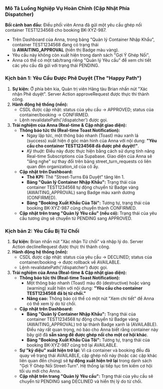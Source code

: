 ### **Mô Tả Luồng Nghiệp Vụ Hoàn Chỉnh (Cập Nhật Phía Dispatcher)**

**Bối cảnh ban đầu:** Điều phối viên Anna đã gửi một yêu cầu ghép nối container TEST1234568 cho booking BK-XYZ-987.

- Trên Dashboard của Anna, trong bảng "Quản lý Container Nhập Khẩu", container TEST1234568 đang có trạng thái là **AWAITING_APPROVAL** (hiển thị Badge màu vàng).
- Yêu cầu này không còn xuất hiện trong danh sách "Gợi Ý Ghép Nối".
- Anna có thể có một tab/trang riêng "Quản lý Yêu cầu" để xem chi tiết các yêu cầu đã gửi với trạng thái PENDING.

### **Kịch bản 1: Yêu Cầu Được Phê Duyệt (The "Happy Path")**

1. **Sự kiện:** Ở phía bên kia, Quản trị viên Hãng tàu Brian nhấn nút "Xác nhận Phê duyệt". Server Action approveRequest được thực thi thành công.
2. **Hành động hệ thống (nền):**
    - CSDL được cập nhật: status của yêu cầu -> APPROVED; status của container/booking -> CONFIRMED.
    - Lệnh revalidatePath('/dispatcher') được gọi.
3. **Trải nghiệm của Anna (Real-time & Cập nhật giao diện):**
    - **Thông báo tức thì (Real-time Toast Notification):**
        - Ngay lập tức, một thông báo nhanh (Toast) màu xanh lá (success) xuất hiện ở góc màn hình của Anna với nội dung: **"Yêu cầu cho container TEST1234568 đã được phê duyệt!"**.
        - *Kỹ thuật:* Điều này được thực hiện bằng cách sử dụng tính năng Real-time Subscriptions của Supabase. Giao diện của Anna sẽ "lắng nghe" sự thay đổi trên bảng street_turn_requests có liên quan đến organization_id của cô ấy.
    - **Cập nhật trên Dashboard:**
        - **Thẻ KPI:** Thẻ "Street-Turns Đã Duyệt" tăng lên 1.
        - **Bảng "Quản lý Container Nhập Khẩu":** Trạng thái của container TEST1234568 tự động chuyển từ Badge vàng (AWAITING_APPROVAL) sang Badge màu xanh dương (CONFIRMED).
        - **Bảng "Booking Xuất Khẩu Của Tôi":** Tương tự, trạng thái của booking BK-XYZ-987 cũng chuyển thành CONFIRMED.
    - **Cập nhật trên trang "Quản lý Yêu cầu" (nếu có):** Trạng thái của yêu cầu tương ứng sẽ chuyển từ PENDING sang APPROVED.

### **Kịch bản 2: Yêu Cầu Bị Từ Chối**

1. **Sự kiện:** Brian nhấn nút "Xác nhận Từ chối" và nhập lý do. Server Action declineRequest được thực thi thành công.
2. **Hành động hệ thống (nền):**
    - CSDL được cập nhật: status của yêu cầu -> DECLINED; status của container/booking -> được rollback về AVAILABLE.
    - Lệnh revalidatePath('/dispatcher') được gọi.
3. **Trải nghiệm của Anna (Real-time & Cập nhật giao diện):**
    - **Thông báo tức thì (Real-time Toast Notification):**
        - Một thông báo nhanh (Toast) màu đỏ (destructive) hoặc vàng (warning) xuất hiện với nội dung: **"Yêu cầu cho container TEST1234568 đã bị từ chối."**
        - **Nâng cao:** Thông báo có thể có một nút "Xem chi tiết" để Anna có thể xem lý do từ chối.
    - **Cập nhật trên Dashboard:**
        - **Bảng "Quản lý Container Nhập Khẩu":** Trạng thái của container TEST1234568 tự động chuyển từ Badge vàng (AWAITING_APPROVAL) trở lại thành Badge xanh lá (AVAILABLE). Điều này rất quan trọng, nó báo cho Anna biết rằng container này bây giờ đã **sẵn sàng để được ghép nối cho một cơ hội khác**.
        - **Bảng "Booking Xuất Khẩu Của Tôi":** Tương tự, trạng thái của booking BK-XYZ-987 cũng trở lại AVAILABLE.
    - **Sự "kỳ diệu" xuất hiện trở lại:** Vì cả container và booking đều đã quay về trạng thái AVAILABLE, cặp ghép nối này (hoặc các cặp khác liên quan đến chúng) sẽ **tự động xuất hiện trở lại** trong danh sách "Gợi Ý Ghép Nối Street-Turn". Hệ thống lại tiếp tục tìm kiếm cơ hội tối ưu mới cho Anna.
    - **Cập nhật trên trang "Quản lý Yêu cầu":** Trạng thái của yêu cầu sẽ chuyển từ PENDING sang DECLINED và hiển thị lý do từ chối.